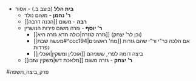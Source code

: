 - **בית הלל** (ביצב ב.) - אסור
	- **ר' נחמן** - משום נולד
	- **רבה** - משום [[הכנה דרבה]]
	- **ר' יוסף** - גזרה משום פירות הנושרין
		- [[גזרה לגזרה|כולה חדא גזרה היא]] (וכן לר' יצחק)
		- [[מעשה שבת#^ccc194|מח' ראשונים]] אם הלכה כר"י ור"י שהם גזרות נפרדות
		- ביצה דומה לפרי, ששניהם [[אוכלין ומשקין|אוכלין]]
	- **ר' יצחק** - גזרה משום [[מלאכת דש|משקין שזבו]]

#פרק_ביצה_תשפה 